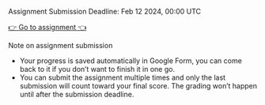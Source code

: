 Assignment Submission Deadline: Feb 12 2024, 00:00 UTC

[👉 Go to assignment 👈](https://forms.gle/BG8TvPk6BP5Rb4meA)

Note on assignment submission

- Your progress is saved automatically in Google Form, you can come back to it if you don’t want to finish it in one go.
- You can submit the assignment multiple times and only the last submission will count toward your final score. The grading won’t happen until after the submission deadline.
